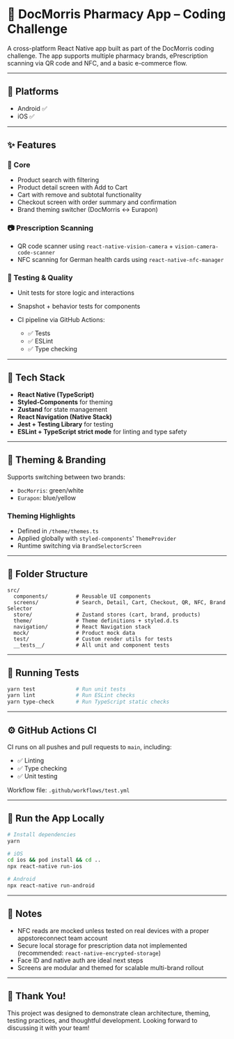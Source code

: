 # 🏥 DocMorris Pharmacy App – Coding Challenge

A cross-platform React Native app built as part of the DocMorris coding challenge. The app supports multiple pharmacy brands, ePrescription scanning via QR code and NFC, and a basic e-commerce flow.

---

## 📱 Platforms

- Android ✅
- iOS ✅

---

## ✨ Features

### 🌟 Core

- Product search with filtering
- Product detail screen with Add to Cart
- Cart with remove and subtotal functionality
- Checkout screen with order summary and confirmation
- Brand theming switcher (DocMorris ↔ Eurapon)

### 📷 Prescription Scanning

- QR code scanner using `react-native-vision-camera` + `vision-camera-code-scanner`
- NFC scanning for German health cards using `react-native-nfc-manager`

### 🧪 Testing & Quality

- Unit tests for store logic and interactions
- Snapshot + behavior tests for components
- CI pipeline via GitHub Actions:

  - ✅ Tests
  - ✅ ESLint
  - ✅ Type checking

---

## 🧱 Tech Stack

- **React Native (TypeScript)**
- **Styled-Components** for theming
- **Zustand** for state management
- **React Navigation (Native Stack)**
- **Jest + Testing Library** for testing
- **ESLint + TypeScript strict mode** for linting and type safety

---

## 🎨 Theming & Branding

Supports switching between two brands:

- `DocMorris`: green/white
- `Eurapon`: blue/yellow

### Theming Highlights

- Defined in `/theme/themes.ts`
- Applied globally with `styled-components`' `ThemeProvider`
- Runtime switching via `BrandSelectorScreen`

---

## 📂 Folder Structure

```
src/
  components/         # Reusable UI components
  screens/            # Search, Detail, Cart, Checkout, QR, NFC, Brand Selector
  store/              # Zustand stores (cart, brand, products)
  theme/              # Theme definitions + styled.d.ts
  navigation/         # React Navigation stack
  mock/               # Product mock data
  test/               # Custom render utils for tests
  __tests__/          # All unit and component tests
```

---

## 🧪 Running Tests

```bash
yarn test             # Run unit tests
yarn lint             # Run ESLint checks
yarn type-check       # Run TypeScript static checks
```

---

## ⚙️ GitHub Actions CI

CI runs on all pushes and pull requests to `main`, including:

- ✅ Linting
- ✅ Type checking
- ✅ Unit testing

Workflow file: `.github/workflows/test.yml`

---

## 🚀 Run the App Locally

```bash
# Install dependencies
yarn

# iOS
cd ios && pod install && cd ..
npx react-native run-ios

# Android
npx react-native run-android
```

---

## 🙌 Notes

- NFC reads are mocked unless tested on real devices with a proper appstoreconnect team account
- Secure local storage for prescription data not implemented (recommended: `react-native-encrypted-storage`)
- Face ID and native auth are ideal next steps
- Screens are modular and themed for scalable multi-brand rollout

---

## 🎉 Thank You!

This project was designed to demonstrate clean architecture, theming, testing practices, and thoughtful development. Looking forward to discussing it with your team!
